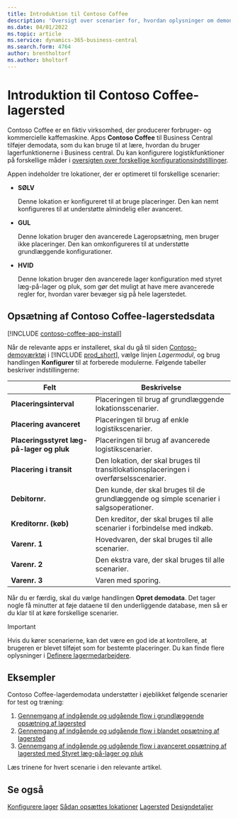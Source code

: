 ```yaml
---
title: Introduktion til Contoso Coffee
description: 'Oversigt over scenarier for, hvordan oplysninger om demonstrationsdata for Contoso Coffee kan hjælpe dig med at lære, hvordan du bruger lagerfunktionerne i Business central.'
ms.date: 04/01/2022
ms.topic: article
ms.service: dynamics-365-business-central
ms.search.form: 4764
author: brentholtorf
ms.author: bholtorf
---
```


# <a name="introduction-to-contoso-coffee-warehousing"></a>Introduktion til Contoso Coffee-lagersted

Contoso Coffee er en fiktiv virksomhed, der producerer forbruger- og kommercielle kaffemaskine. Apps **Contoso Coffee** til Business Central tilføjer demodata, som du kan bruge til at lære, hvordan du bruger lagerfunktionerne i Business central. Du kan konfigurere logistikfunktioner på forskellige måder i [oversigten over forskellige konfigurationsindstillinger](../../design-details-warehouse-management.md#overview-of-different-configuration-options).

Appen indeholder tre lokationer, der er optimeret til forskellige scenarier:

- **SØLV**  

  Denne lokation er konfigureret til at bruge placeringer. Den kan nemt konfigureres til at understøtte almindelig eller avanceret. 

- **GUL**  

  Denne lokation bruger den avancerede Lageropsætning, men bruger ikke placeringer. Den kan omkonfigureres til at understøtte grundlæggende konfigurationer.

- **HVID**  

  Denne lokation bruger den avancerede lager konfiguration med styret læg-på-lager og pluk, som gør det muligt at have mere avancerede regler for, hvordan varer bevæger sig på hele lagerstedet.

## <a name="set-up-contoso-coffee-warehousing-data"></a>Opsætning af Contoso Coffee-lagerstedsdata

[!INCLUDE [contoso-coffee-app-install](../../includes/contoso-coffee-app-install.md)]

Når de relevante apps er installeret, skal du gå til siden [Contoso-demoværktøj](https://businesscentral.dynamics.com/?page=5194) i [!INCLUDE [prod_short](../../includes/prod_short.md)], vælge linjen *Lagermodul*, og brug handlingen **Konfigurer** til at forberede modulerne. Følgende tabeller beskriver indstillingerne:  

|Felt  |Beskrivelse  |
|---------|---------|
|**Placeringsinterval**  |Placeringen til brug af grundlæggende lokationsscenarier.|
|**Placering avanceret**  |Placeringen til brug af enkle logistikscenarier.|
|**Placeringsstyret læg-på-lager og pluk**  |Placeringen til brug af avancerede logistikscenarier.|
|**Placering i transit**  |Den lokation, der skal bruges til transitlokationsplaceringen i overførselsscenarier.|
|**Debitornr.**  |Den kunde, der skal bruges til de grundlæggende og simple scenarier i salgsoperationer.|
|**Kreditornr. (køb)**  |Den kreditor, der skal bruges til alle scenarier i forbindelse med indkøb.|
|**Varenr. 1**  |Hovedvaren, der skal bruges til alle scenarier.|
|**Varenr. 2**  |Den ekstra vare, der skal bruges til alle scenarier.|
|**Varenr. 3**  |Varen med sporing.|

Når du er færdig, skal du vælge handlingen **Opret demodata**. Det tager nogle få minutter at føje dataene til den underliggende database, men så er du klar til at køre forskellige scenarier.  

> [!IMPORTANT]
> Hvis du kører scenarierne, kan det være en god ide at kontrollere, at brugeren er blevet tilføjet som for bestemte placeringer. Du kan finde flere oplysninger i [Definere lagermedarbejdere](../../warehouse-how-to-set-up-warehouse-employees.md).

## <a name="scenarios"></a>Eksempler

Contoso Coffee-lagerdemodata understøtter i øjeblikket følgende scenarier for test og træning:

1.  [Gennemgang af indgående og udgående flow i grundlæggende opsætning af lagersted](warehouse-basic-flow-putaway-pick.md)
2.  [Gennemgang af indgående og udgående flow i blandet opsætning af lagersted](warehouse-mixed-flow-receive-pick-ship.md)
3.  [Gennemgang af indgående og udgående flow i avanceret opsætning af lagersted med Styret læg-på-lager og pluk](warehouse-directed-flow.md)

Læs trinene for hvert scenarie i den relevante artikel.  

## <a name="see-also"></a>Se også

[Konfigurere lager](../../inventory-setup-inventory.md) 
[Sådan opsættes lokationer](../../inventory-how-setup-locations.md) 
[Lagersted](../../warehouse-manage-warehouse.md) 
[Designdetaljer](../../design-details-warehouse-overview.md) 
